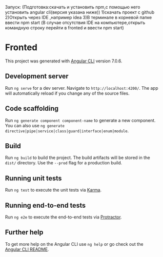 Запуск: (Подготовка:скачать и установить npm,с помощью него установить angular cli(версия указана ниже))
 1)скачать проект с github 
 2)Открыть через IDE ,например idea 
 3)В терминале в корневой папке ввести npm start (В случае отсутствия IDE на компьютере,открыть командную строку перейти в fronted и ввести npm start)



# Fronted

This project was generated with [Angular CLI](https://github.com/angular/angular-cli) version 7.0.6.

## Development server

Run `ng serve` for a dev server. Navigate to `http://localhost:4200/`. The app will automatically reload if you change any of the source files.

## Code scaffolding

Run `ng generate component component-name` to generate a new component. You can also use `ng generate directive|pipe|service|class|guard|interface|enum|module`.

## Build

Run `ng build` to build the project. The build artifacts will be stored in the `dist/` directory. Use the `--prod` flag for a production build.

## Running unit tests

Run `ng test` to execute the unit tests via [Karma](https://karma-runner.github.io).

## Running end-to-end tests

Run `ng e2e` to execute the end-to-end tests via [Protractor](http://www.protractortest.org/).

## Further help

To get more help on the Angular CLI use `ng help` or go check out the [Angular CLI README](https://github.com/angular/angular-cli/blob/master/README.md).
